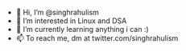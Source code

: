 - 👋 Hi, I’m @singhrahulism
- 👀 I’m interested in Linux and DSA
- 🌱 I’m currently learning anything i can :)
- 📫 To reach me, dm at twitter.com/singhrahulism

<!---
singhrahulism/singhrahulism is a ✨ special ✨ repository because its `README.md` (this file) appears on your GitHub profile.
You can click the Preview link to take a look at your changes.
--->
